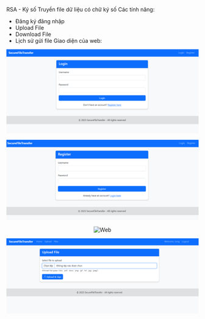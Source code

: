 RSA - Ký số
Truyền file dữ liệu có chữ ký số
Các tính năng:
+ Đăng ký đăng nhập
+ Upload File
+ Download File
+ Lịch sử gửi file
Giao diện của web:

<div align="center">
    <p align="center">
        <img src="Đăng nhập.png" alt="Web" width="600"/>
    </p>
</div>
<div align="center">
    <p align="center">
        <img src="Đăng ký.png" alt="Web" width="600"/>
    </p>
</div>
<div align="center">
    <p align="center">
        <img src="Giao diện.png" alt="Web" width="600"/>
    </p>
</div>
<div align="center">
    <p align="center">
        <img src="Upload File.png" alt="Web" width="600"/>
    </p>
</div>
